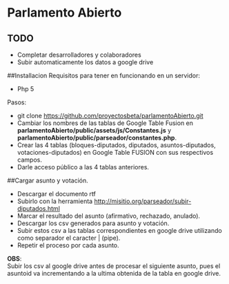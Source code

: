 # Parlamento Abierto



## TODO

* Completar desarrolladores y colaboradores
* Subir automaticamente los datos a google drive

##Installacion
Requisitos para tener en funcionando en un servidor:
* Php 5

Pasos:
* git clone https://github.com/proyectosbeta/parlamentoAbierto.git
* Cambiar los nombres de las tablas de Google Table Fusion en <b>parlamentoAbierto/public/assets/js/Constantes.js</b> y <b>parlamentoAbierto/public/parseador/constantes.php</b>.
* Crear las 4 tablas (bloques-diputados, diputados, asuntos-diputados, votaciones-diputados) en Google Table FUSION con sus respectivos campos.
* Darle acceso público a las 4 tablas anteriores.

##Cargar asunto y votación.

* Descargar el documento rtf
* Subirlo con la herramienta  http://misitio.org/parseador/subir-diputados.html
* Marcar el resultado del asunto (afirmativo, rechazado, anulado).
* Descargar los csv generados para asunto y votación.
* Subir estos csv a las tablas correspondientes en google drive utilizando como separador el caracter | (pipe).
* Repetir el proceso por cada asunto.

<strong>OBS</strong>: 
<br>Subir los csv al google drive antes de procesar el siguiente asunto, pues el asuntoid va incrementando a la ultima obtenida de la tabla en google drive.

